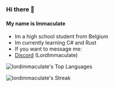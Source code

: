 ### Hi there 👋
#### My name is Immaculate
- Im a high school student from Belgium
- Im currently learning C# and Rust
- If you want to message me:
- [Discord](https://discord.com/users/694817835209326652) (LordImmaculate)

![lordimmaculate's Top Languages](https://github-readme-stats.vercel.app/api/top-langs/?username=lordimmaculate&theme=rose_pine&show_icons=true&hide_border=true&layout=compact)

![lordimmaculate's Streak](https://github-readme-streak-stats.herokuapp.com/?user=lordimmaculate&theme=rose_pine&hide_border=true)
